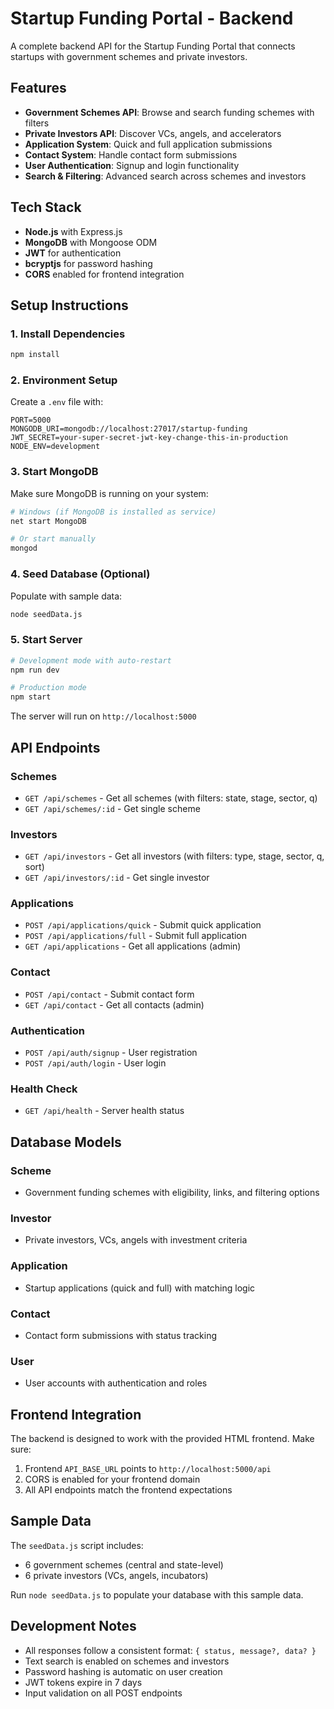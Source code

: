 # Startup Funding Portal - Backend

A complete backend API for the Startup Funding Portal that connects startups with government schemes and private investors.

## Features

- **Government Schemes API**: Browse and search funding schemes with filters
- **Private Investors API**: Discover VCs, angels, and accelerators
- **Application System**: Quick and full application submissions
- **Contact System**: Handle contact form submissions
- **User Authentication**: Signup and login functionality
- **Search & Filtering**: Advanced search across schemes and investors

## Tech Stack

- **Node.js** with Express.js
- **MongoDB** with Mongoose ODM
- **JWT** for authentication
- **bcryptjs** for password hashing
- **CORS** enabled for frontend integration

## Setup Instructions

### 1. Install Dependencies
```bash
npm install
```

### 2. Environment Setup
Create a `.env` file with:
```
PORT=5000
MONGODB_URI=mongodb://localhost:27017/startup-funding
JWT_SECRET=your-super-secret-jwt-key-change-this-in-production
NODE_ENV=development
```

### 3. Start MongoDB
Make sure MongoDB is running on your system:
```bash
# Windows (if MongoDB is installed as service)
net start MongoDB

# Or start manually
mongod
```

### 4. Seed Database (Optional)
Populate with sample data:
```bash
node seedData.js
```

### 5. Start Server
```bash
# Development mode with auto-restart
npm run dev

# Production mode
npm start
```

The server will run on `http://localhost:5000`

## API Endpoints

### Schemes
- `GET /api/schemes` - Get all schemes (with filters: state, stage, sector, q)
- `GET /api/schemes/:id` - Get single scheme

### Investors
- `GET /api/investors` - Get all investors (with filters: type, stage, sector, q, sort)
- `GET /api/investors/:id` - Get single investor

### Applications
- `POST /api/applications/quick` - Submit quick application
- `POST /api/applications/full` - Submit full application
- `GET /api/applications` - Get all applications (admin)

### Contact
- `POST /api/contact` - Submit contact form
- `GET /api/contact` - Get all contacts (admin)

### Authentication
- `POST /api/auth/signup` - User registration
- `POST /api/auth/login` - User login

### Health Check
- `GET /api/health` - Server health status

## Database Models

### Scheme
- Government funding schemes with eligibility, links, and filtering options

### Investor
- Private investors, VCs, angels with investment criteria

### Application
- Startup applications (quick and full) with matching logic

### Contact
- Contact form submissions with status tracking

### User
- User accounts with authentication and roles

## Frontend Integration

The backend is designed to work with the provided HTML frontend. Make sure:

1. Frontend `API_BASE_URL` points to `http://localhost:5000/api`
2. CORS is enabled for your frontend domain
3. All API endpoints match the frontend expectations

## Sample Data

The `seedData.js` script includes:
- 6 government schemes (central and state-level)
- 6 private investors (VCs, angels, incubators)

Run `node seedData.js` to populate your database with this sample data.

## Development Notes

- All responses follow a consistent format: `{ status, message?, data? }`
- Text search is enabled on schemes and investors
- Password hashing is automatic on user creation
- JWT tokens expire in 7 days
- Input validation on all POST endpoints